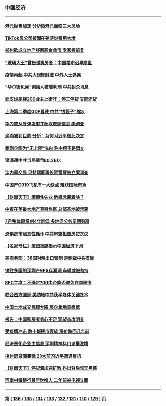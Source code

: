 ### 中国经济
---
#### [港元抛售加速 分析指港元面临三大风险](../../pages/ncid283/n13786601.md) 
#### [TikTok母公司被曝在美游说费用大增](../../pages/ncid283/n13786384.md) 
#### [郑州欲成立地产纾困基金救市 专家析前景](../../pages/ncid283/n13786500.md) 
#### [“玻璃大王”曾告诫购房者：中国楼市迟早崩盘](../../pages/ncid283/n13786463.md) 
#### [疫情再起 中共大规模封控 中外人士逃离](../../pages/ncid283/n13786151.md) 
#### [“华尔街见闻”创始人被曝判刑 中共封杀消息](../../pages/ncid283/n13786360.md) 
#### [武汉烂尾楼200业主上街吁：停工停贷 交房还贷](../../pages/ncid283/n13786152.md) 
#### [上海第二季度GDP暴跌 中共“钱袋子”缩水](../../pages/ncid283/n13786332.md) 
#### [华为或从导弹发射井获取敏感信息 美调查](../../pages/ncid283/n13786198.md) 
#### [滴滴被罚巨款 分析：为何习近平做此决定](../../pages/ncid283/n13786090.md) 
#### [秦刚企图为“无上限”洗白 称中俄不是盟友](../../pages/ncid283/n13785999.md) 
#### [滴滴遭中共当局重罚80.26亿](../../pages/ncid283/n13785971.md) 
#### [涉内幕交易 贝特瑞董事长贺雪琴被立案调查](../../pages/ncid283/n13785952.md) 
#### [中国产C919飞机有一大缺点 难获国际市场](../../pages/ncid283/n13785627.md) 
#### [【财商天下】摩擦性失业 新概念藏着啥？](../../pages/ncid283/n13785485.md) 
#### [中资在英最大地产项目烂尾 总部基地被清算](../../pages/ncid283/n13785551.md) 
#### [7月整体房贷创4年新低 多地促公务员团购房](../../pages/ncid283/n13785316.md) 
#### [恐惧房市陷恶性循环 中共审查拒缴房贷抗议](../../pages/ncid283/n13785557.md) 
#### [【名家专栏】激烈措施揭示中国经济下滑](../../pages/ncid283/n13785386.md) 
#### [美商务部：38国对俄出口管制 是制裁中共模板](../../pages/ncid283/n13785546.md) 
#### [销往多国的深圳产GPS存漏洞 车辆或被劫持](../../pages/ncid283/n13785393.md) 
#### [SEC主席：不确定200中企能否避免在美退市](../../pages/ncid283/n13785490.md) 
#### [联合西方国家 美防堵中共获半导体关键技术](../../pages/ncid283/n13784887.md) 
#### [中国土地成交规模大降 房企拿地意愿低](../../pages/ncid283/n13784884.md) 
#### [报告：中国购房者信心不足 观望态度明显](../../pages/ncid283/n13784858.md) 
#### [受疫情冲击 数十城楼市疲软 房价跌回几年前](../../pages/ncid283/n13785289.md) 
#### [经济恶化企业主焦虑 深圳精神科门诊量激增](../../pages/ncid283/n13785151.md) 
#### [拒付房贷潮蔓延 20大前习近平遭遇反抗](../../pages/ncid283/n13784854.md) 
#### [【财商天下】停贷潮加速扩散 抖出背后惊天黑幕](../../pages/ncid283/n13784797.md) 
#### [河南村镇银行最早吹哨人 二年前被电视认罪](../../pages/ncid283/n13784782.md) 

---
#### 第 [ [136](./136.md) / [135](./135.md) / [134](./134.md) / [133](./133.md) / [132](./132.md) / [131](./131.md) / [130](./130.md) / [129](./129.md) ] 页
